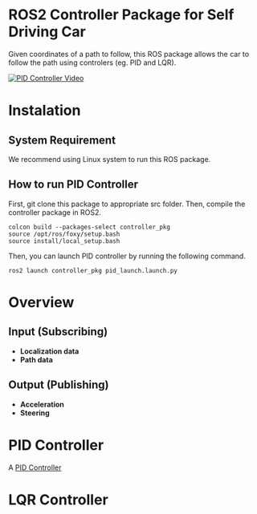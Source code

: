 # ROS2 Controller Package for Self Driving Car

Given coordinates of a path to follow, this ROS package allows the car to follow the path using controlers (eg. PID and LQR).

[![PID Controller Video](https://youtu.be/4MK3wESY66A)](https://youtu.be/4MK3wESY66A)

# Instalation

## System Requirement

We recommend using Linux system to run this ROS package.

## How to run PID Controller

First, git clone this package to appropriate src folder. Then, compile the controller package in ROS2.
```
colcon build --packages-select controller_pkg
source /opt/ros/foxy/setup.bash
source install/local_setup.bash
```
Then, you can launch PID controller by running the following command.
```
ros2 launch controller_pkg pid_launch.launch.py
```

# Overview

## Input (Subscribing)

- **Localization data**
- **Path data**

## Output (Publishing)

- **Acceleration**
- **Steering**

# PID Controller

A [PID Controller](https://en.wikipedia.org/wiki/PID_controller#:~:text=A%20proportional%E2%80%93integral%E2%80%93derivative%20controller,continuously%20calculates%20an%20error%20value)

# LQR Controller